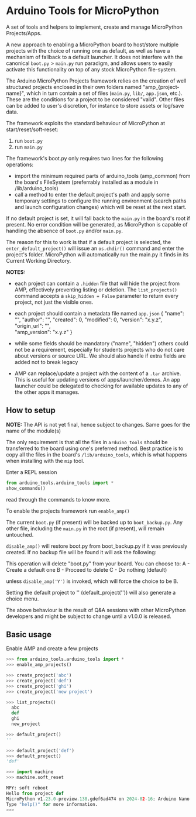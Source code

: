 # Arduino Tools for MicroPython

A set of tools and helpers to implement, create and manage MicroPython Projects/Apps.

A new approach to enabling a MicroPython board to host/store multiple projects with the choice of running one as default, as well as have a mechanism of fallback to a default launcher.
It does not interfere with the canonical `boot.py`  > `main.py` run paradigm, and allows users to easily activate this functionality on top of any stock MicroPython file-system.

The Arduino MicroPython Projects framework relies on the creation of well structured projects enclosed in their own folders named "amp_{project-name}", which in turn contain a set of files (`main.py`, `lib/`, `app.json`, etc.).
These are the conditions for a project to be considered "valid".
Other files can be added to user's discretion, for instance to store assets or log/save data.

The framework exploits the standard behaviour of MicroPython at start/reset/soft-reset:

1. run `boot.py`
1. run `main.py`

The framework's boot.py only requires two lines for the following operations:

- import the minimum required parts of arduino_tools (amp_common) from the board's FileSystem (preferrably installed as a module in /lib/arduino_tools)
- call a method to enter the default project's path and apply some temporary settings to configure the running environment (search paths and launch configuration changes) which will be reset at the next start.

If no default project is set, it will fall back to the `main.py` in the board's root if present.
No error condition will be generated, as MicroPython is capable of handling the absence of `boot.py` and/or `main.py`.

The reason for this to work is that if a default project is selected, the `enter_default_project()` will issue an `os.chdir()` command and enter the project's folder.
MicroPython will automatically run the main.py it finds in its Current Working Directory.

**NOTES:**

- each project can contain a `.hidden` file that will hide the project from AMP, effectively preventing listing or deletion.
The `list_projects()` command accepts a `skip_hidden = False` parameter to return every project, not just the visible ones.

- each project should contain a metadata file named `app.json`
  {
    "name": "",
    "author": "",
    "created": 0,
    "modified": 0,
    "version": "x.y.z",
    "origin_url": "",  
    "amp_version": "x.y.z"
  }
- while some fields should be mandatory ("name", "hidden") others could not be a requirement, especially for students projects who do not care about versions or source URL.
We should also handle if extra fields are added not to break legacy

- AMP can replace/update a project with the content of a `.tar` archive.
This is useful for updating versions of apps/launcher/demos.
An app launcher could be delegated to checking for available updates to any of the other apps it manages.

## How to setup

**NOTE:** The API is not yet final, hence subject to changes.
Same goes for the name of the module(s)

The only requirement is that all the files in `arduino_tools` should be transferred to the board using one's preferred method.
Best practice is to copy all the files in the board's `/lib/arduino_tools`, which is what happens when installing with the `mip` tool.

Enter a REPL session

```python
from arduino_tools.arduino_tools import *
show_commands()
```

read through the commands to know more.

To enable the projects framework run
`enable_amp()`

The current `boot.py` (if present) will be backed up to `boot_backup.py`.
Any other file, including the `main.py` in the root (if present), will remain untouched.

`disable_amp()` will restore boot.py from boot_backup.py if it was previously created.
If no backup file will be found it will ask the following:

This operation will delete "boot.py" from your board.
You can choose to:
A - Create a default one
B - Proceed to delete
C - Do nothing (default)

unless `disable_amp('Y')` is invoked, which will force the choice to be B.

Setting the default project to '' (default_project('')) will also generate a choice menu.

The above behaviour is the result of Q&A sessions with other MicroPython developers and might be subject to change until a v1.0.0 is released.

## Basic usage

Enable AMP and create a few projects

```python
>>> from arduino_tools.arduino_tools import *
>>> enable_amp_projects()

>>> create_project('abc')
>>> create_project('def')
>>> create_project('ghi')
>>> create_project('new project')

>>> list_projects()
  abc
  def
  ghi
  new_project

>>> default_project()
''

>>> default_project('def')
>>> default_project()
'def'

>>> import machine
>>> machine.soft_reset

MPY: soft reboot
Hello from project def
MicroPython v1.23.0-preview.138.gdef6ad474 on 2024-02-16; Arduino Nano ESP32 with ESP32S3
Type "help()" for more information.
>>> 
```
